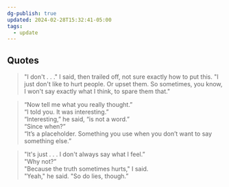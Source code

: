 ```yaml
---
dg-publish: true
updated: 2024-02-28T15:32:41-05:00
tags:
  - update
---
```


## Quotes

> "I don't . . ." I said, then trailed off, not sure exactly how to put this. "I just don't like to hurt people. Or upset them. So sometimes, you know, I won't say exactly what I think, to spare them that."

> “Now tell me what you really thought.” \
> “I told you. It was interesting.” \
> “Interesting,” he said, “is not a word.” \
> “Since when?” \
> “It’s a placeholder. Something you use when you don’t want to say something else.”

> "It's just . . . I don't always say what I feel.” \
> "Why not?” \
> "Because the truth sometimes hurts," I said. \
> "Yeah," he said. "So do lies, though.”
